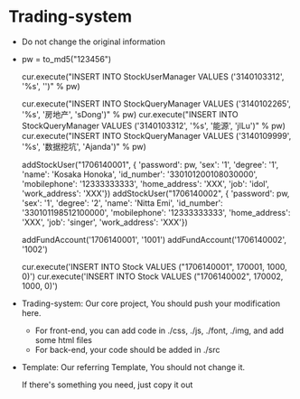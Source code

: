 # Trading-system
* Do not change the original information
* 	pw = to_md5("123456")

	cur.execute("INSERT INTO StockUserManager VALUES ('3140103312', '%s', '')" % pw)

	cur.execute("INSERT INTO StockQueryManager VALUES ('3140102265', '%s', '房地产', 'sDong')" % pw)
	cur.execute("INSERT INTO StockQueryManager VALUES ('3140103312', '%s', '能源', 'jlLu')" % pw)
	cur.execute("INSERT INTO StockQueryManager VALUES ('3140109999', '%s', '数据挖坑', 'Ajanda')" % pw)

	addStockUser("1706140001", {
								'password': pw,
								'sex': '1',
								'degree': '1',
								'name': 'Kosaka Honoka',
								'id_number': '330101200108030000',
								'mobilephone': '12333333333',
								'home_address': 'XXX',
								'job': 'idol',
								'work_address': 'XXX'})
	addStockUser("1706140002", {
								'password': pw,
								'sex': '1',
								'degree': '2',
								'name': 'Nitta Emi',
								'id_number': '330101198512100000',
								'mobilephone': '12333333333',
								'home_address': 'XXX',
								'job': 'singer',
								'work_address': 'XXX'})

	addFundAccount('1706140001', '1001')
	addFundAccount('1706140002', '1002')

	cur.execute('INSERT INTO Stock VALUES (\"1706140001\", 170001, 1000, 0)')
	cur.execute('INSERT INTO Stock VALUES (\"1706140002\", 170002, 1000, 0)')
* Trading-system: Our core project, You should push your modification here.
  * For front-end, you can add code in ./css, ./js, ./font, ./img, and add some html files
  * For back-end, your code should be added in ./src

<p></p>
<p></p>


* Template: Our referring Template, You should not change it.
  <p>If there's something you need, just copy it out</p>
